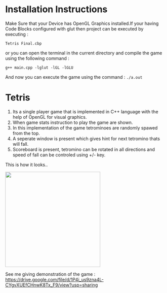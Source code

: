 # Installation Instructions
Make Sure that your Device has OpenGL Graphics installed.If your having Code Blocks configured with glut then project can be executed by executing :

```Tetris Final.cbp``` 

or you can open the terminal in the current directory and compile the game using the following command :

```g++ main.cpp -lglut -lGL -lGLU```

And now you can execute the game using the command :
```./a.out```

# Tetris
1. Its a single player game that is implemented in C++ language with the help of OpenGL for visual graphics.
2. When game stats instruction to play the game are shown.
3. In this implementation of the game tetrominoes  are randomly spawed from the top.
4. A seperate window is present which gives hint for next tetromino thats will fall.
5. Scoreboard is present, tetromino can be rotated in all directions and speed of fall can be controled using +/- key.

This is how it looks..

<img src="https://user-images.githubusercontent.com/54796929/119256836-37e8bc80-bbe0-11eb-84c1-63de271b200a.png" width="300">

See me giving demonstration of the game :
https://drive.google.com/file/d/1P4i_us9zna4L-CYgvXUEfCHnwK8Tx_F9/view?usp=sharing

